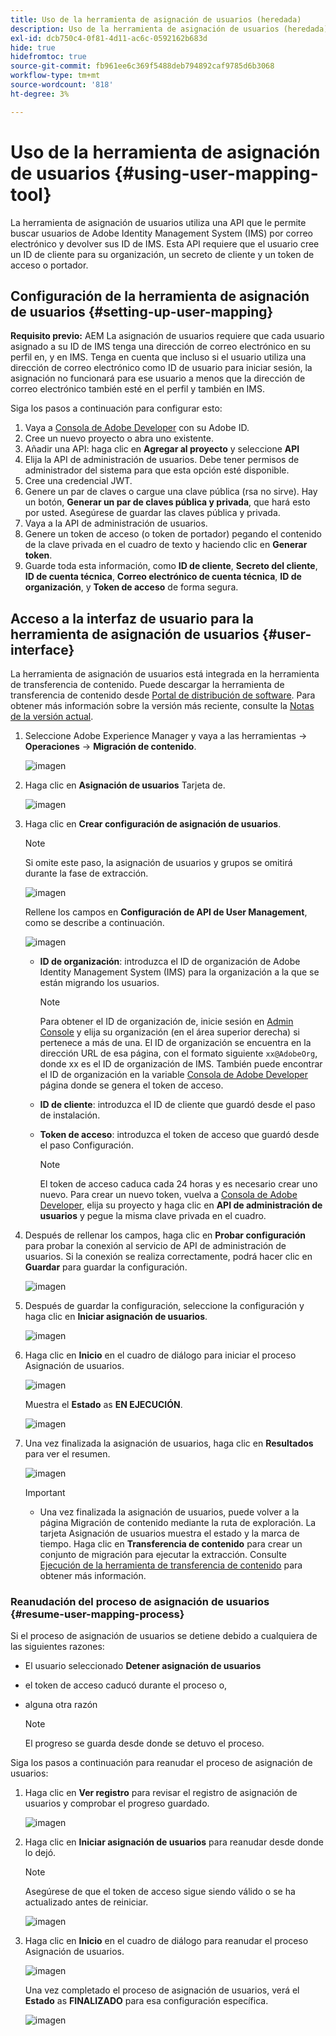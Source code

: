 ```yaml
---
title: Uso de la herramienta de asignación de usuarios (heredada)
description: Uso de la herramienta de asignación de usuarios (heredada)
exl-id: dcb750c4-0f81-4d11-ac6c-0592162b683d
hide: true
hidefromtoc: true
source-git-commit: fb961ee6c369f5488deb794892caf9785d6b3068
workflow-type: tm+mt
source-wordcount: '818'
ht-degree: 3%

---
```


# Uso de la herramienta de asignación de usuarios {#using-user-mapping-tool}

La herramienta de asignación de usuarios utiliza una API que le permite buscar usuarios de Adobe Identity Management System (IMS) por correo electrónico y devolver sus ID de IMS. Esta API requiere que el usuario cree un ID de cliente para su organización, un secreto de cliente y un token de acceso o portador.

## Configuración de la herramienta de asignación de usuarios {#setting-up-user-mapping}

**Requisito previo:** AEM La asignación de usuarios requiere que cada usuario asignado a su ID de IMS tenga una dirección de correo electrónico en su perfil en, y en IMS.  Tenga en cuenta que incluso si el usuario utiliza una dirección de correo electrónico como ID de usuario para iniciar sesión, la asignación no funcionará para ese usuario a menos que la dirección de correo electrónico también esté en el perfil y también en IMS.

Siga los pasos a continuación para configurar esto:

1. Vaya a [Consola de Adobe Developer](https://console.adobe.io) con su Adobe ID.
1. Cree un nuevo proyecto o abra uno existente.
1. Añadir una API: haga clic en **Agregar al proyecto** y seleccione **API**
1. Elija la API de administración de usuarios.  Debe tener permisos de administrador del sistema para que esta opción esté disponible.
1. Cree una credencial JWT.
1. Genere un par de claves o cargue una clave pública (rsa no sirve).  Hay un botón, **Generar un par de claves pública y privada**, que hará esto por usted.  Asegúrese de guardar las claves pública y privada.
1. Vaya a la API de administración de usuarios.
1. Genere un token de acceso (o token de portador) pegando el contenido de la clave privada en el cuadro de texto y haciendo clic en **Generar token**.
1. Guarde toda esta información, como **ID de cliente**, **Secreto del cliente**, **ID de cuenta técnica**, **Correo electrónico de cuenta técnica**, **ID de organización**, y **Token de acceso** de forma segura.

## Acceso a la interfaz de usuario para la herramienta de asignación de usuarios {#user-interface}

La herramienta de asignación de usuarios está integrada en la herramienta de transferencia de contenido. Puede descargar la herramienta de transferencia de contenido desde [Portal de distribución de software](https://experience.adobe.com/#/downloads/content/software-distribution/es-es/aemcloud.html). Para obtener más información sobre la versión más reciente, consulte la [Notas de la versión actual](/help/release-notes/release-notes-cloud/release-notes-current.md).

1. Seleccione Adobe Experience Manager y vaya a las herramientas -> **Operaciones** -> **Migración de contenido**.

   ![imagen](/help/journey-migration/content-transfer-tool/assets-user-mapping/user-mapping-access1.png)

1. Haga clic en **Asignación de usuarios** Tarjeta de.

   ![imagen](/help/journey-migration/content-transfer-tool/assets-user-mapping/user-mapping-access2.png)

1. Haga clic en **Crear configuración de asignación de usuarios**.

   >[!NOTE]
   >Si omite este paso, la asignación de usuarios y grupos se omitirá durante la fase de extracción.

   ![imagen](/help/journey-migration/content-transfer-tool/assets-user-mapping/user-mapping-access5.png)

   Rellene los campos en **Configuración de API de User Management**, como se describe a continuación.

   ![imagen](/help/journey-migration/content-transfer-tool/assets-user-mapping/user-mapping-access3.png)


   * **ID de organización**: introduzca el ID de organización de Adobe Identity Management System (IMS) para la organización a la que se están migrando los usuarios.

      >[!NOTE]
      >Para obtener el ID de organización de, inicie sesión en [Admin Console](https://adminconsole.adobe.com/) y elija su organización (en el área superior derecha) si pertenece a más de una. El ID de organización se encuentra en la dirección URL de esa página, con el formato siguiente `xx@AdobeOrg`, donde xx es el ID de organización de IMS.  También puede encontrar el ID de organización en la variable [Consola de Adobe Developer](https://console.adobe.io) página donde se genera el token de acceso.

   * **ID de cliente**: introduzca el ID de cliente que guardó desde el paso de instalación.

   * **Token de acceso**: introduzca el token de acceso que guardó desde el paso Configuración.

      >[!NOTE]
      >El token de acceso caduca cada 24 horas y es necesario crear uno nuevo. Para crear un nuevo token, vuelva a [Consola de Adobe Developer](https://console.adobe.io), elija su proyecto y haga clic en **API de administración de usuarios** y pegue la misma clave privada en el cuadro.

1. Después de rellenar los campos, haga clic en **Probar configuración** para probar la conexión al servicio de API de administración de usuarios. Si la conexión se realiza correctamente, podrá hacer clic en **Guardar** para guardar la configuración.

   ![imagen](/help/journey-migration/content-transfer-tool/assets-user-mapping/user-mapping-access4.png)

1. Después de guardar la configuración, seleccione la configuración y haga clic en **Iniciar asignación de usuarios**.

   ![imagen](/help/journey-migration/content-transfer-tool/assets-user-mapping/user-mapping-landing4.png)

1. Haga clic en **Inicio** en el cuadro de diálogo para iniciar el proceso Asignación de usuarios.

   ![imagen](/help/journey-migration/content-transfer-tool/assets-user-mapping/resume-user-mapping3.png)

   Muestra el **Estado** as **EN EJECUCIÓN**.

   ![imagen](/help/journey-migration/content-transfer-tool/assets-user-mapping/user-mapping-start1.png)


1. Una vez finalizada la asignación de usuarios, haga clic en **Resultados** para ver el resumen.

   ![imagen](/help/journey-migration/content-transfer-tool/assets-user-mapping/user-mapping-landing5.png)

   >[!IMPORTANT]
   >* Una vez finalizada la asignación de usuarios, puede volver a la página Migración de contenido mediante la ruta de exploración. La tarjeta Asignación de usuarios muestra el estado y la marca de tiempo. Haga clic en **Transferencia de contenido** para crear un conjunto de migración para ejecutar la extracción. Consulte [Ejecución de la herramienta de transferencia de contenido](https://experienceleague.adobe.com/docs/experience-manager-cloud-service/moving/cloud-migration/content-transfer-tool/using-content-transfer-tool.html?lang=en#running-tool) para obtener más información.


### Reanudación del proceso de asignación de usuarios {#resume-user-mapping-process}

Si el proceso de asignación de usuarios se detiene debido a cualquiera de las siguientes razones:

* El usuario seleccionado **Detener asignación de usuarios**
* el token de acceso caducó durante el proceso o,
* alguna otra razón

   >[!NOTE]
   >El progreso se guarda desde donde se detuvo el proceso.

Siga los pasos a continuación para reanudar el proceso de asignación de usuarios:

1. Haga clic en **Ver registro** para revisar el registro de asignación de usuarios y comprobar el progreso guardado.

   ![imagen](/help/journey-migration/content-transfer-tool/assets-user-mapping/resume-user-mapping1.png)

1. Haga clic en **Iniciar asignación de usuarios** para reanudar desde donde lo dejó.

   >[!NOTE]
   >Asegúrese de que el token de acceso sigue siendo válido o se ha actualizado antes de reiniciar.

   ![imagen](/help/journey-migration/content-transfer-tool/assets-user-mapping/resume-user-mapping2.png)

1. Haga clic en **Inicio** en el cuadro de diálogo para reanudar el proceso Asignación de usuarios.

   ![imagen](/help/journey-migration/content-transfer-tool/assets-user-mapping/resume-user-mapping3.png)

   Una vez completado el proceso de asignación de usuarios, verá el **Estado** as **FINALIZADO** para esa configuración específica.

   ![imagen](/help/journey-migration/content-transfer-tool/assets-user-mapping/resume-user-mapping4.png)
